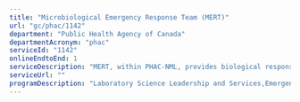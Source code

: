 ```yaml
---
title: "Microbiological Emergency Response Team (MERT)"
url: "gc/phac/1142"
department: "Public Health Agency of Canada"
departmentAcronym: "phac"
serviceId: "1142"
onlineEndtoEnd: 1
serviceDescription: "MERT, within PHAC-NML, provides biological response capabilities for the Government of Canada that are outlined within the Federal Emergency Response Plan and Federal Terrorism Response Plan, under mandate of Emergency Management Act.  MERT can provide mobile laboratory testing support during operational biosecurity events (G7, Olympics) or domestic incidents of concern as the biological subject matter experts of the RCMP led National Chemical, Biological, Radiological, Nuclear Explosives (CBRNE) Response Team, and can be deployed internationally to support laboratory capacity for emerging infectious diseases."
serviceUrl: ""
programDescription: "Laboratory Science Leadership and Services,Emergency Preparedness and Response,Biosecurity"
---
```


